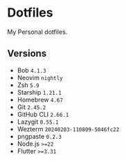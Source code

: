 # Dotfiles

My Personal dotfiles.

## Versions

- Bob `4.1.3`
- Neovim `nightly`
- Zsh `5.9`
- Starship `1.21.1`
- Homebrew `4.67`
- Git `2.45.2`
- GitHub CLI `2.66.1`
- Lazygit `0.55.1`
- Wezterm `20240203-110809-5046fc22`
- pngpaste `0.2.3`
- Node.js `>=22`
- Flutter `>=3.31`
 
